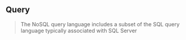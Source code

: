 ## Query
> The NoSQL query language includes a subset of the SQL query language typically associated with SQL Server
